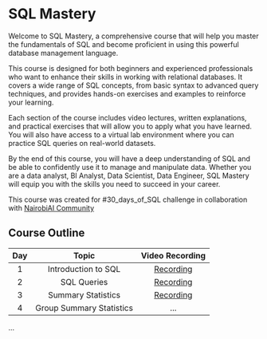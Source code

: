 # SQL Mastery

Welcome to SQL Mastery, a comprehensive course that will help you master the fundamentals of SQL and become proficient in using this powerful database management language.

This course is designed for both beginners and experienced professionals who want to enhance their skills in working with relational databases. It covers a wide range of SQL concepts, from basic syntax to advanced query techniques, and provides hands-on exercises and examples to reinforce your learning.

Each section of the course includes video lectures, written explanations, and practical exercises that will allow you to apply what you have learned. You will also have access to a virtual lab environment where you can practice SQL queries on real-world datasets.

By the end of this course, you will have a deep understanding of SQL and be able to confidently use it to manage and manipulate data. Whether you are a data analyst, BI Analyst, Data Scientist, Data Engineer, SQL Mastery will equip you with the skills you need to succeed in your career.

This course was created for #30_days_of_SQL challenge in collaboration with [NairobiAI Community](https://twitter.com/nairobi_ai)

## Course Outline

| Day | Topic | Video Recording |
| :----: | :---: | :---: |
| 1 | Introduction to SQL | [Recording](https://youtu.be/wr50Rt5NPH0) |
| 2 | SQL Queries | [Recording](https://youtu.be/eS3Vzx0Vz8Q) |
| 3 | Summary Statistics | [Recording](https://youtu.be/XhEovmwfbYQ) |
| 4 | Group Summary Statistics | ... |
...
